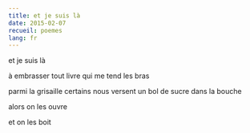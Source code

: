 ```yaml
---
title: et je suis là
date: 2015-02-07
recueil: poemes
lang: fr
---
```


et je suis là

à embrasser
tout livre qui me tend les bras

parmi la grisaille
certains nous versent un bol de sucre dans la bouche

alors on les ouvre

et on les boit
